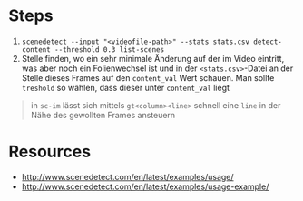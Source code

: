 # Steps
1. `scenedetect --input "<videofile-path>" --stats stats.csv detect-content --threshold 0.3 list-scenes`
2. Stelle finden, wo ein sehr minimale Änderung auf der im Video eintritt, was aber noch ein Folienwechsel ist und in der `<stats.csv>`-Datei an der Stelle dieses Frames auf den `content_val` Wert schauen. Man sollte `treshold` so wählen, dass dieser unter `content_val` liegt
> in `sc-im` lässt sich mittels `gt<column><line>` schnell eine `line` in der Nähe des gewollten Frames ansteuern

# Resources
- http://www.scenedetect.com/en/latest/examples/usage/
- http://www.scenedetect.com/en/latest/examples/usage-example/
